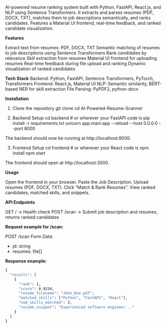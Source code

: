 
AI-powered resume ranking system built with Python, FastAPI, React.js, and NLP using Sentence Transformers. It extracts and parses resumes (PDF, DOCX, TXT), matches them to job descriptions semantically, and ranks candidates. Features a Material UI frontend, real-time feedback, and ranked candidate visualization.

__Features__

Extract text from resumes: PDF, DOCX, TXT
Semantic matching of resumes to job descriptions using Sentence Transformers
Rank candidates by relevance
Skill extraction from resumes
Material UI frontend for uploading resumes
Real-time feedback during file upload and ranking
Dynamic visualization of ranked candidates

**Tech Stack**
Backend: Python, FastAPI, Sentence Transformers, PyTorch, Transformers
Frontend: React.js, Material UI
NLP: Semantic similarity, BERT-based NER for skill extraction
File Parsing: PyPDF2, python-docx

**Installation**
1. Clone the repository
git clone <your-repo-url>
cd AI-Powered-Resume-Scanner

2. Backend Setup
cd backend  # or wherever your FastAPI code is
pip install -r requirements.txt
uvicorn app.main:app --reload --host 0.0.0.0 --port 8000


The backend should now be running at http://localhost:8000.

3. Frontend Setup
cd frontend  # or wherever your React code is
npm install
npm start


The frontend should open at http://localhost:3000.

**Usage**

Open the frontend in your browser.
Paste the Job Description.
Upload resumes (PDF, DOCX, TXT).
Click "Match & Rank Resumes".
View ranked candidates, matched skills, and snippets.

**API Endpoints**

GET / → Health check
POST /scan → Submit job description and resumes, returns ranked candidates

**Request example for /scan:**

POST /scan
Form Data:
- jd: string
- resumes: file[]


**Response example:**
```bash
{
  "results": [
    {
      "rank": 1,
      "score": 0.9234,
      "resume_filename": "John_Doe.pdf",
      "matched_skills": ["Python", "FastAPI", "React"],
      "num_skills_matched": 3,
      "resume_snippet": "Experienced software engineer..."
    }
  ]
}
